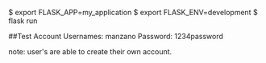 $ export FLASK_APP=my_application
$ export FLASK_ENV=development
$ flask run

##Test Account
Usernames: manzano
Password: 1234password

note: user's are able to create their own account.
